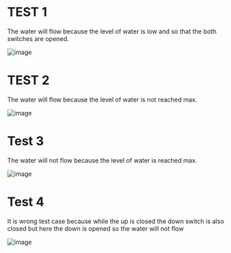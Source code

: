 # TEST 1

The water will flow because the level of water is low and so that the both switches are opened.

![image](https://user-images.githubusercontent.com/104186419/164954681-65d3e00d-9548-4616-ad76-7915e32f486a.png)

# TEST 2

The water will flow because the level of water is not reached max.

![image](https://user-images.githubusercontent.com/104186419/164954982-7033fbf4-f39a-4ea0-8ebc-5d7abc61ac30.png)

# Test 3

The water will not flow because the level of water is reached max.

![image](https://user-images.githubusercontent.com/104186419/164955071-5280d63c-5010-4228-ba04-9ae280c79105.png)

# Test 4

It is wrong test case because while the up is closed the down switch is also closed but here the down is opened so the water will not flow

![image](https://user-images.githubusercontent.com/104186419/164955107-3000ecc5-aa38-4018-a303-267e09d40a37.png)
